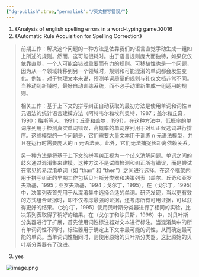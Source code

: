 ```yaml
---
{"dg-publish":true,"permalink":"/英文拼写错误/"}
---
```


1. 《Analysis of english spelling errors in a word-typing game.》2016
2. 《Automatic Rule Acquisition for Spelling Correction》
> 	前期工作：解决这个问题的一种方法是依靠我们的语言直觉手动生成一组如上所述的规则。然而，这可能很耗时。由于语言规则庞大而独特，如果仅仅依靠直觉，一个人可能会错过重要而有力的规则。可移植性也是一个问题，因为从一个领域转移到另一个领域时，规则和可能混淆的单词都会发生变化。例如，对于物理文本来说，预测单词质量的规则与礼仪文档非常不同。当移动到新域时，最好自动训练系统，而不必手动重新生成一组适用的规则。
> 	
> 	相关工作：基于上下文的拼写纠正自动获取的最初方法是使用单词和词性 n 元语法的统计语言建模方法（阿特韦尔和埃利奥特，1987；盖尔和丘奇，1990；梅斯等人，1991；丘奇和盖尔，1991）。在这种方法中，低概率的单词序列用于检测真实单词错误，高概率的单词序列用于对纠正候选词进行排序。这些模型的一个问题是，它们需要大量文本用于训练 n 元语法模型，并且在运行时需要庞大的 n 元语法表。此外，它们无法捕捉长距离依赖关系。
> 	
> 	另一种方法是将基于上下文的拼写纠正视为一个歧义消解问题。单词之间的歧义通过混淆集来建模。这种方法不是试图检测和纠正所有错误，而是尝试在常见的易混淆单词（如 “than” 和 “then”）之间进行选择。在这个框架内用于拼写纠正的早期工作包括贝叶斯分类器和决策列表（盖尔、丘奇和亚罗夫斯基，1995；亚罗夫斯基，1994；戈尔丁，1995）。在（戈尔丁，1995）中，决策列表首先用于从混淆集中选择合适的单词。研究发现，当以更有效的方式组合证据时，即不仅考虑最强的证据，还考虑所有可用证据，可以获得更好的结果。（戈尔丁，1995）使用贝叶斯分类器进行了相同的实验，比决策列表取得了稍好的结果。在（戈尔丁和沙贝斯，1996）中，对贝叶斯分类器进行了扩展，首先使用词性标注器对文本进行标注。当混淆集中的所有单词词性不同时，标注器用于确定上下文中最可能的词性，从而确定最可能的单词。当单词词性相同时，则使用原始的贝叶斯分类器。这比原始的贝叶斯分类器有了改进。
> 	
3. yes

![image.png](https://pic-vault-1319063469.cos.ap-nanjing.myqcloud.com/Obsidian/20250602105533729.png)
